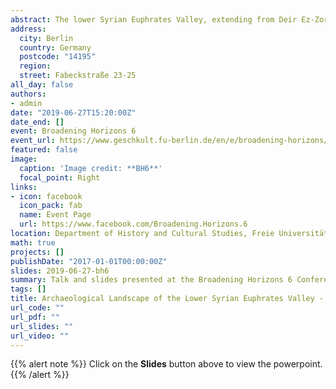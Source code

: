 ```yaml
---
abstract: The lower Syrian Euphrates Valley, extending from Deir Ez-Zor to the Iraqi border at Abu Kemal, was a pivotal region during the Assyrian history in the Iron Age (1150-612 B.C). It was the target of the Assyrian expansion during the reign of Ashurnasirpal II, and it was later part of the province of the governor of Rasappa, Nergal-eresh. Studies on this region have mainly focused on the history and archaeology of the kingdom of Mari and its hinterland, while land-use reconstruction was attempted for the same period using textual data from the Mari archive and partially integrating geomorphological data. On the other hand, a study on the settlement pattern of the Iron Age that makes use of different data and of an integrated approach is, at present, largely missing. This paper aims at a better understanding of the archaeological landscape of the region by placing archaeological sites in their natural and historical context, using geomorphological data of the region, while integrating archaeological, textual and remote sensing data (mainly CORONA images) as well. Remote sensing data will be useful to analyse the pattern of survivability of archaeological sites through time and in relation to survey data, which will be further tested on satellite images to assess sites visibility from space. This approach will also lead to a better understanding of the surviving settlement pattern of the region, and its integration into the wider context of settlements history of the Near East during the Iron Age.
address:
  city: Berlin
  country: Germany
  postcode: "14195"
  region: 
  street: Fabeckstraße 23-25
all_day: false
authors:
- admin
date: "2019-06-27T15:20:00Z"
date_end: []
event: Broadening Horizons 6
event_url: https://www.geschkult.fu-berlin.de/en/e/broadening-horizons/index.html
featured: false
image:
  caption: 'Image credit: **BH6**'
  focal_point: Right
links:
- icon: facebook
  icon_pack: fab
  name: Event Page
  url: https://www.facebook.com/Broadening.Horizons.6
location: Department of History and Cultural Studies, Freie Universität Berlin
math: true
projects: []
publishDate: "2017-01-01T00:00:00Z"
slides: 2019-06-27-bh6
summary: Talk and slides presented at the Broadening Horizons 6 Conference.
tags: []
title: Archaeological Landscape of the Lower Syrian Euphrates Valley - An Integrated Approach Towards the Reconstruction of the Settlement Patterns during the Iron Age.
url_code: ""
url_pdf: ""
url_slides: ""
url_video: ""
---
```


{{% alert note %}}
Click on the **Slides** button above to view the powerpoint.
{{% /alert %}}


